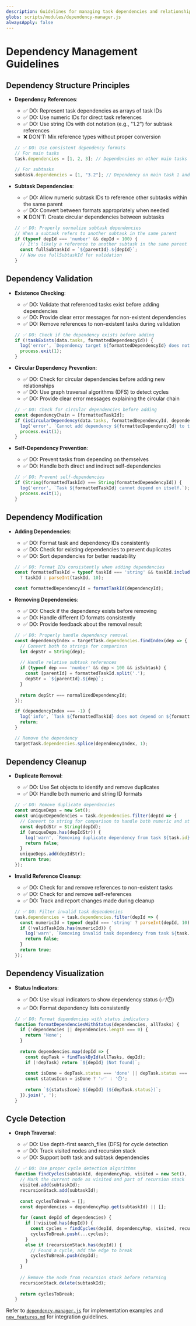 ```yaml
---
description: Guidelines for managing task dependencies and relationships
globs: scripts/modules/dependency-manager.js
alwaysApply: false
---
```


# Dependency Management Guidelines

## Dependency Structure Principles

- **Dependency References**:
  - ✅ DO: Represent task dependencies as arrays of task IDs
  - ✅ DO: Use numeric IDs for direct task references
  - ✅ DO: Use string IDs with dot notation (e.g., "1.2") for subtask references
  - ❌ DON'T: Mix reference types without proper conversion

  ```javascript
  // ✅ DO: Use consistent dependency formats
  // For main tasks
  task.dependencies = [1, 2, 3]; // Dependencies on other main tasks
  
  // For subtasks
  subtask.dependencies = [1, "3.2"]; // Dependency on main task 1 and subtask 2 of task 3
  ```

- **Subtask Dependencies**:
  - ✅ DO: Allow numeric subtask IDs to reference other subtasks within the same parent
  - ✅ DO: Convert between formats appropriately when needed
  - ❌ DON'T: Create circular dependencies between subtasks

  ```javascript
  // ✅ DO: Properly normalize subtask dependencies
  // When a subtask refers to another subtask in the same parent
  if (typeof depId === 'number' && depId < 100) {
    // It's likely a reference to another subtask in the same parent task
    const fullSubtaskId = `${parentId}.${depId}`;
    // Now use fullSubtaskId for validation
  }
  ```

## Dependency Validation

- **Existence Checking**:
  - ✅ DO: Validate that referenced tasks exist before adding dependencies
  - ✅ DO: Provide clear error messages for non-existent dependencies
  - ✅ DO: Remove references to non-existent tasks during validation

  ```javascript
  // ✅ DO: Check if the dependency exists before adding
  if (!taskExists(data.tasks, formattedDependencyId)) {
    log('error', `Dependency target ${formattedDependencyId} does not exist in tasks.json`);
    process.exit(1);
  }
  ```

- **Circular Dependency Prevention**:
  - ✅ DO: Check for circular dependencies before adding new relationships
  - ✅ DO: Use graph traversal algorithms (DFS) to detect cycles
  - ✅ DO: Provide clear error messages explaining the circular chain

  ```javascript
  // ✅ DO: Check for circular dependencies before adding
  const dependencyChain = [formattedTaskId];
  if (isCircularDependency(data.tasks, formattedDependencyId, dependencyChain)) {
    log('error', `Cannot add dependency ${formattedDependencyId} to task ${formattedTaskId} as it would create a circular dependency.`);
    process.exit(1);
  }
  ```

- **Self-Dependency Prevention**:
  - ✅ DO: Prevent tasks from depending on themselves
  - ✅ DO: Handle both direct and indirect self-dependencies

  ```javascript
  // ✅ DO: Prevent self-dependencies
  if (String(formattedTaskId) === String(formattedDependencyId)) {
    log('error', `Task ${formattedTaskId} cannot depend on itself.`);
    process.exit(1);
  }
  ```

## Dependency Modification

- **Adding Dependencies**:
  - ✅ DO: Format task and dependency IDs consistently
  - ✅ DO: Check for existing dependencies to prevent duplicates
  - ✅ DO: Sort dependencies for better readability

  ```javascript
  // ✅ DO: Format IDs consistently when adding dependencies
  const formattedTaskId = typeof taskId === 'string' && taskId.includes('.') 
    ? taskId : parseInt(taskId, 10);
  
  const formattedDependencyId = formatTaskId(dependencyId);
  ```

- **Removing Dependencies**:
  - ✅ DO: Check if the dependency exists before removing
  - ✅ DO: Handle different ID formats consistently
  - ✅ DO: Provide feedback about the removal result

  ```javascript
  // ✅ DO: Properly handle dependency removal
  const dependencyIndex = targetTask.dependencies.findIndex(dep => {
    // Convert both to strings for comparison
    let depStr = String(dep);
    
    // Handle relative subtask references
    if (typeof dep === 'number' && dep < 100 && isSubtask) {
      const [parentId] = formattedTaskId.split('.');
      depStr = `${parentId}.${dep}`;
    }
    
    return depStr === normalizedDependencyId;
  });
  
  if (dependencyIndex === -1) {
    log('info', `Task ${formattedTaskId} does not depend on ${formattedDependencyId}, no changes made.`);
    return;
  }
  
  // Remove the dependency
  targetTask.dependencies.splice(dependencyIndex, 1);
  ```

## Dependency Cleanup

- **Duplicate Removal**:
  - ✅ DO: Use Set objects to identify and remove duplicates
  - ✅ DO: Handle both numeric and string ID formats

  ```javascript
  // ✅ DO: Remove duplicate dependencies
  const uniqueDeps = new Set();
  const uniqueDependencies = task.dependencies.filter(depId => {
    // Convert to string for comparison to handle both numeric and string IDs
    const depIdStr = String(depId);
    if (uniqueDeps.has(depIdStr)) {
      log('warn', `Removing duplicate dependency from task ${task.id}: ${depId}`);
      return false;
    }
    uniqueDeps.add(depIdStr);
    return true;
  });
  ```

- **Invalid Reference Cleanup**:
  - ✅ DO: Check for and remove references to non-existent tasks
  - ✅ DO: Check for and remove self-references
  - ✅ DO: Track and report changes made during cleanup

  ```javascript
  // ✅ DO: Filter invalid task dependencies
  task.dependencies = task.dependencies.filter(depId => {
    const numericId = typeof depId === 'string' ? parseInt(depId, 10) : depId;
    if (!validTaskIds.has(numericId)) {
      log('warn', `Removing invalid task dependency from task ${task.id}: ${depId} (task does not exist)`);
      return false;
    }
    return true;
  });
  ```

## Dependency Visualization

- **Status Indicators**:
  - ✅ DO: Use visual indicators to show dependency status (✅/⏱️)
  - ✅ DO: Format dependency lists consistently

  ```javascript
  // ✅ DO: Format dependencies with status indicators
  function formatDependenciesWithStatus(dependencies, allTasks) {
    if (!dependencies || dependencies.length === 0) {
      return 'None';
    }
    
    return dependencies.map(depId => {
      const depTask = findTaskById(allTasks, depId);
      if (!depTask) return `${depId} (Not found)`;
      
      const isDone = depTask.status === 'done' || depTask.status === 'completed';
      const statusIcon = isDone ? '✅' : '⏱️';
      
      return `${statusIcon} ${depId} (${depTask.status})`;
    }).join(', ');
  }
  ```

## Cycle Detection

- **Graph Traversal**:
  - ✅ DO: Use depth-first search_files (DFS) for cycle detection
  - ✅ DO: Track visited nodes and recursion stack
  - ✅ DO: Support both task and subtask dependencies

  ```javascript
  // ✅ DO: Use proper cycle detection algorithms
  function findCycles(subtaskId, dependencyMap, visited = new Set(), recursionStack = new Set()) {
    // Mark the current node as visited and part of recursion stack
    visited.add(subtaskId);
    recursionStack.add(subtaskId);
    
    const cyclesToBreak = [];
    const dependencies = dependencyMap.get(subtaskId) || [];
    
    for (const depId of dependencies) {
      if (!visited.has(depId)) {
        const cycles = findCycles(depId, dependencyMap, visited, recursionStack);
        cyclesToBreak.push(...cycles);
      } 
      else if (recursionStack.has(depId)) {
        // Found a cycle, add the edge to break
        cyclesToBreak.push(depId);
      }
    }
    
    // Remove the node from recursion stack before returning
    recursionStack.delete(subtaskId);
    
    return cyclesToBreak;
  }
  ```

Refer to [`dependency-manager.js`](mdc:scripts/modules/dependency-manager.js) for implementation examples and [`new_features.md`](mdc:.roo/rules/new_features.md) for integration guidelines. 